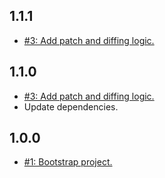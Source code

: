 ## 1.1.1
* [#3: Add patch and diffing logic.](https://github.com/haensl/mongo/issues/3)

## 1.1.0
* [#3: Add patch and diffing logic.](https://github.com/haensl/mongo/issues/3)
* Update dependencies.

## 1.0.0
* [#1: Bootstrap project.](https://github.com/haensl/mongo/issues/1)
